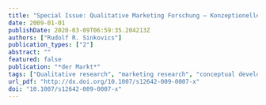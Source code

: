 ```yaml
---
title: "Special Issue: Qualitative Marketing Forschung – Konzeptionelle Entwicklungen und Methodische Trends"
date: 2009-01-01
publishDate: 2020-03-09T06:59:35.204213Z
authors: ["Rudolf R. Sinkovics"]
publication_types: ["2"]
abstract: ""
featured: false
publication: "*der Markt*"
tags: ["Qualitative research", "marketing research", "conceptual developments", "methodology", "methodologies", "trends"]
url_pdf: "http://dx.doi.org/10.1007/s12642-009-0007-x"
doi: "10.1007/s12642-009-0007-x"
---
```


